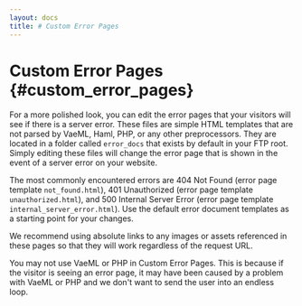 ```yaml
---
layout: docs
title: # Custom Error Pages
---
```


# Custom Error Pages {#custom_error_pages}

For a more polished look, you can edit the error pages that your
visitors will see if there is a server error. These files are simple
HTML templates that are not parsed by VaeML, Haml, PHP, or any other
preprocessors. They are located in a folder called `error_docs` that
exists by default in your FTP root. Simply editing these files will
change the error page that is shown in the event of a server error on
your website.

The most commonly encountered errors are 404 Not Found (error page
template `not_found.html`), 401 Unauthorized (error page template
`unauthorized.html`), and 500 Internal Server Error (error page template
`internal_server_error.html`). Use the default error document templates
as a starting point for your changes.

We recommend using absolute links to any images or assets referenced in
these pages so that they will work regardless of the request URL.

You may not use VaeML or PHP in Custom Error Pages. This is because if
the visitor is seeing an error page, it may have been caused by a
problem with VaeML or PHP and we don't want to send the user into an
endless loop.
